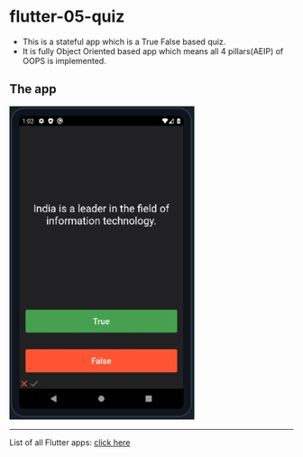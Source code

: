 <h1>flutter-05-quiz</h1>

- This is a stateful app which is a True False based quiz.
- It is fully Object Oriented based app which means all 4 pillars(AEIP) of OOPS is implemented.

## The app

![](quiz.jpg)

----

List of all Flutter apps: <a href="https://github.com/Rahullkumr/Flutter-Projects-List">click here</a>
